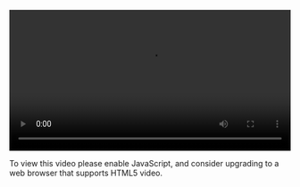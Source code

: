 <video controls="" style="width: 100%; display: block;"><source src="http://o86bpj665.bkt.clouddn.com/gitbeijing/4-2-coding-pages.mp4" type="video/mp4"><p>To view this video please enable JavaScript, and consider upgrading to a web browser that supports HTML5 video.</p></video>
